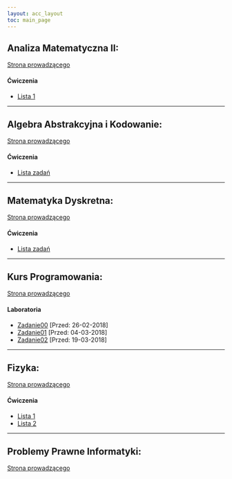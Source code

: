 ```yaml
---
layout: acc_layout
toc: main_page
---
```


## Analiza Matematyczna II:
[Strona prowadzącego](http://cs.pwr.edu.pl/krupski/dydaktyka.php)

#### Ćwiczenia
* [Lista 1](http://cs.pwr.edu.pl/krupski/dydaktyka/Analiza2/An2_1_2018.pdf)

***

## Algebra Abstrakcyjna i Kodowanie:
[Strona prowadzącego](http://szmaragd.im.pwr.wroc.pl/~kmajcher/AlgebraKodowanieWyklad.html)

#### Ćwiczenia
* [Lista zadań](http://szmaragd.im.pwr.wroc.pl/~kmajcher/Algebra_2_2016.pdf)

***

## Matematyka Dyskretna:
[Strona prowadzącego](http://ki.pwr.edu.pl/sulkowska/dydakt.html)

#### Ćwiczenia
* [Lista zadań](http://ki.pwr.edu.pl/sulkowska/MD_lista.pdf)

***

## Kurs Programowania:
[Strona prowadzącego](http://cs.pwr.edu.pl/macyna/pkursprog.html)

#### Laboratoria
* [Zadanie00](http://cs.pwr.edu.pl/macyna/lista00W.pdf) \[Przed: 26-02-2018]
* [Zadanie01](http://cs.pwr.edu.pl/macyna/lista01W.pdf) \[Przed: 04-03-2018\]
* [Zadanie02](http://cs.pwr.edu.pl/macyna/lista02W.pdf) \[Przed: 19-03-2018\]

***

## Fizyka:
[Strona prowadzącego](http://www.if.pwr.wroc.pl/~katarzynaweron/FizInf.html)

#### Ćwiczenia
* [Lista 1](http://www.if.pwr.wroc.pl/~katarzynaweron/students/FizInf/FizInf_L1.pdf)
* [Lista 2](http://www.if.pwr.wroc.pl/~katarzynaweron/students/FizInf/FizInf_L2.pdf)

***

## Problemy Prawne Informatyki:
[Strona prowadzącego](https://kutylowski.im.pwr.wroc.pl/lehre/recht18/)
